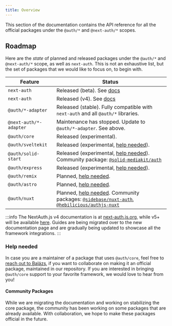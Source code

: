 ```yaml
---
title: Overview
---
```


This section of the documentation contains the API reference for all the official packages under the `@auth/*` and `@next-auth/*` scopes.

## Roadmap

Here are the _state_ of planned and released packages under the `@auth/*` and `@next-auth/*` scope, as well as `next-auth`. This is not an exhaustive list, but the set of packages that we would like to focus on, to begin with.

| Feature                | Status                                                                                                                                                                                 |
| ---------------------- | -------------------------------------------------------------------------------------------------------------------------------------------------------------------------------------- |
| `next-auth`            | Released (beta). See [docs](/reference/nextjs)                                                                                                                                         |
| `next-auth`            | Released (v4). See [docs](https://next-auth.js.org)                                                                                                                                    |
| `@auth/*-adapter`      | Released (stable). Fully compatible with `next-auth` and all `@auth/*` libraries.                                                                                                      |
| `@next-auth/*-adapter` | Maintenance has stopped. Update to `@auth/*-adapter`. See above.                                                                                                                       |
| `@auth/core`           | Released (experimental).                                                                                                                                                               |
| `@auth/sveltekit`      | Released (experimental, [help needed](#help-needed)).                                                                                                                                  |
| `@auth/solid-start`    | Released (experimental, [help needed](#help-needed)). Community package: [`@solid-mediakit/auth`](https://www.npmjs.com/package/@solid-mediakit/auth)                                  |
| `@auth/express`        | Released (experimental, [help needed](#help-needed)).                                                                                                                         |
| `@auth/remix`          | Planned, [help needed](#help-needed).                                                                                                                                                  |
| `@auth/astro`          | Planned, [help needed](#help-needed).                                                                                                                                                  |
| `@auth/nuxt`           | Planned, [help needed](#help-needed). Community packages: [`@sidebase/nuxt-auth`](https://github.com/sidebase/nuxt-auth), [`@hebilicious/authjs-nuxt`](https://authjs-nuxt.pages.dev/) |

:::info
The NextAuth.js v4 documentation is at [next-auth.js.org](https://next-auth.js.org), while v5+ will be available [here](/reference/nextjs). Guides are being migrated over to the new documentation page and are gradually being updated to showcase all the framework integrations.
:::

### Help needed

In case you are a maintainer of a package that uses `@auth/core`, feel free to [reach out to Balázs](https://twitter.com/balazsorban44), if you want to collaborate on making it an official package, maintained in our repository. If you are interested in bringing `@auth/core` support to your favorite framework, we would love to hear from you!

#### Community Packages

While we are migrating the documentation and working on stabilizing the core package, the community has been working on some packages that are already available. With collaboration, we hope to make these packages official in the future.
